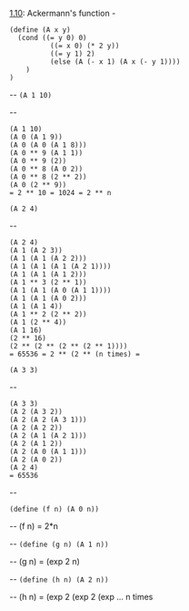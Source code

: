 [1.10](http://mitpress.mit.edu/sicp/full-text/book/book-Z-H-11.html#%_thm_1.10): Ackermann's function - 
```
(define (A x y)
  (cond ((= y 0) 0)
          ((= x 0) (* 2 y))
          ((= y 1) 2)
          (else (A (- x 1) (A x (- y 1))))
    )
)
```

--
`(A 1 10)`

--
```
(A 1 10)
(A 0 (A 1 9))
(A 0 (A 0 (A 1 8)))
(A 0 ** 9 (A 1 1))
(A 0 ** 9 (2))
(A 0 ** 8 (A 0 2))
(A 0 ** 8 (2 ** 2))
(A 0 (2 ** 9))
= 2 ** 10 = 1024 = 2 ** n
```

`(A 2 4)`

--
```
(A 2 4)
(A 1 (A 2 3))
(A 1 (A 1 (A 2 2)))
(A 1 (A 1 (A 1 (A 2 1))))
(A 1 (A 1 (A 1 2)))
(A 1 ** 3 (2 ** 1))
(A 1 (A 1 (A 0 (A 1 1))))
(A 1 (A 1 (A 0 2)))
(A 1 (A 1 4))
(A 1 ** 2 (2 ** 2))
(A 1 (2 ** 4))
(A 1 16)
(2 ** 16)
(2 ** (2 ** (2 ** (2 ** 1))))
= 65536 = 2 ** (2 ** (n times) = 
```

`(A 3 3)`

--
```
(A 3 3)
(A 2 (A 3 2))
(A 2 (A 2 (A 3 1)))
(A 2 (A 2 2))
(A 2 (A 1 (A 2 1)))
(A 2 (A 1 2))
(A 2 (A 0 (A 1 1)))
(A 2 (A 0 2))
(A 2 4)
= 65536
```

--

`(define (f n) (A 0 n))`

--
(f n) = 2*n

--
`(define (g n) (A 1 n))`

--
(g n) = (exp 2 n)

--
`(define (h n) (A 2 n))`

--
(h n) = (exp 2 (exp 2 (exp ... n times
